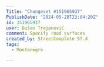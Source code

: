 ```yaml
---
Title: "Changeset #151965937"
PublishDate: "2024-05-28T23:04:20Z"
id: 151965937
user: Dušan Trojanović
comment: Specify road surfaces
created_by: StreetComplete 57.4
tags:
  - Montenegro

---
```


